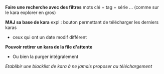 **Faire une recherche avec des filtres**
mots clé + tag + série ... (comme sur le kara explorer en gros)

**MAJ sa base de kara**
expl : bouton permettant de télécharger les derniers karas
+ ceux qui ont un date modif différent

**Pouvoir retirer un kara de la file d'attente**
+ Ou bien la purger intégralement

*Etablibir une blacklist de kara à ne jamais proposer au téléchargement*

